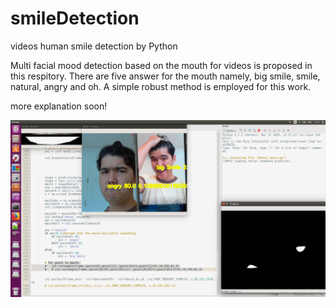 # smileDetection
 videos human smile detection by Python

Multi facial mood detection based on the mouth for videos is proposed in this respitory.
There are five answer for the mouth namely, big smile, smile, natural, angry and oh.
A simple robust method is employed for this work.

more explanation soon!

![](1.png)
